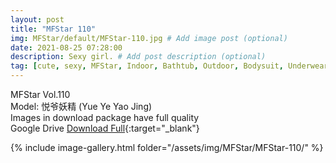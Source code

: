 ```yaml
---
layout: post
title: "MFStar 110"
img: MFStar/default/MFStar-110.jpg # Add image post (optional)
date: 2021-08-25 07:28:00
description: Sexy girl. # Add post description (optional)
tag: [cute, sexy, MFStar, Indoor, Bathtub, Outdoor, Bodysuit, Underwear, Cosplay, Big Tits, Tattoo, CHINAGIRLS]
---
```

MFStar Vol.110  
Model: 悦爷妖精 (Yue Ye Yao Jing)  
Images in download package have full quality                    
Google Drive [Download Full](https://ouo.io/FMPki4q){:target="_blank"}

{% include image-gallery.html folder="/assets/img/MFStar/MFStar-110/" %}
